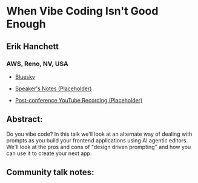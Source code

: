 # When Vibe Coding Isn't Good Enough 

## Erik Hanchett
### AWS, Reno, NV, USA 
- [Bluesky](https://bsky.app/profile/erikch.bsky.social) 

- [Speaker's Notes (Placeholder)]()
- [Post-conference YouTube Recording (Placeholder)]()
## Abstract: 

Do you vibe code? In this talk we'll look at an alternate way of dealing with prompts as you build your frontend applications using AI agentic editors. We'll look at the pros and cons of "design driven prompting" and how you can use it to create your next app.
## Community talk notes: 